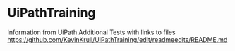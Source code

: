 # UiPathTraining
Information from UiPath
Additional Tests with links to files  https://github.com/KevinKrull/UiPathTraining/edit/readmeedits/README.md
